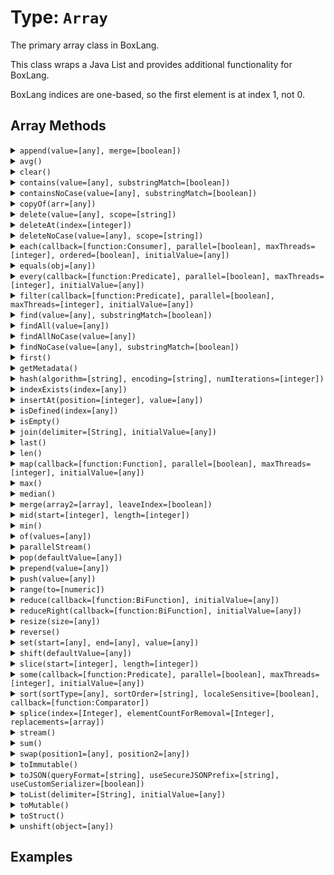 [comment]: # (Note: This documentation is generated dynamically in the build process.  To modify the contents, change the javadoc on the type class, itself)

# Type: `Array`

The primary array class in BoxLang.

This class wraps a Java List and provides additional functionality for BoxLang.

 BoxLang indices are one-based, so the first element is at index 1, not 0.

## Array Methods

<details>
<summary><code>append(value=[any], merge=[boolean])</code></summary>

Append a value to an array

Arguments:

| Argument | Type | Required | Default |
|----------|------|----------|---------|
| `value` | `any` | `true` | `null` |
| `merge` | `boolean` | `false` | `false` |

</details>
<details>
<summary><code>avg()</code></summary>

Return length of array
</details>
<details>
<summary><code>clear()</code></summary>

Clear all items from array
</details>
<details>
<summary><code>contains(value=[any], substringMatch=[boolean])</code></summary>

Array finders and contains functions with and without case sensitivity.

Please note that "contain" methods return a boolean, while "find" methods return an index.

Arguments:

| Argument | Type | Required | Default |
|----------|------|----------|---------|
| `value` | `any` | `true` | `null` |
| `substringMatch` | `boolean` | `false` | `false` |

</details>
<details>
<summary><code>containsNoCase(value=[any], substringMatch=[boolean])</code></summary>

Array finders and contains functions with and without case sensitivity.

Please note that "contain" methods return a boolean, while "find" methods return an index.

Arguments:

| Argument | Type | Required | Default |
|----------|------|----------|---------|
| `value` | `any` | `true` | `null` |
| `substringMatch` | `boolean` | `false` | `false` |

</details>
<details>
<summary><code>copyOf(arr=[any])</code></summary>

Create a new Array from a list of values.

Arguments:

| Argument | Type | Required | Default |
|----------|------|----------|---------|
| `arr` | `any` | `true` | `null` |

</details>
<details>
<summary><code>delete(value=[any], scope=[string])</code></summary>

Delete first occurance of item in array case sensitive

Arguments:

| Argument | Type | Required | Default |
|----------|------|----------|---------|
| `value` | `any` | `true` | `null` |
| `scope` | `string` | `false` | `one` |

</details>
<details>
<summary><code>deleteAt(index=[integer])</code></summary>

Delete item at specified index in array

Arguments:

| Argument | Type | Required | Default |
|----------|------|----------|---------|
| `index` | `integer` | `true` | `null` |

</details>
<details>
<summary><code>deleteNoCase(value=[any], scope=[string])</code></summary>

Delete first occurance of item in array case sensitive

Arguments:

| Argument | Type | Required | Default |
|----------|------|----------|---------|
| `value` | `any` | `true` | `null` |
| `scope` | `string` | `false` | `one` |

</details>
<details>
<summary><code>each(callback=[function:Consumer], parallel=[boolean], maxThreads=[integer], ordered=[boolean], initialValue=[any])</code></summary>

Used to iterate over an array and run the function closure for each item in the array.

Arguments:

| Argument | Type | Required | Default |
|----------|------|----------|---------|
| `callback` | `function:Consumer` | `true` | `null` |
| `parallel` | `boolean` | `false` | `false` |
| `maxThreads` | `integer` | `false` | `null` |
| `ordered` | `boolean` | `false` | `false` |
| `initialValue` | `any` | `false` | `null` |

</details>
<details>
<summary><code>equals(obj=[any])</code></summary>

Verifies equality with the following rules:
 - Same object
 - Super class

Arguments:

| Argument | Type | Required | Default |
|----------|------|----------|---------|
| `obj` | `any` | `true` | `null` |

</details>
<details>
<summary><code>every(callback=[function:Predicate], parallel=[boolean], maxThreads=[integer], initialValue=[any])</code></summary>

Returns true if every closure returns true, otherwise false

Arguments:

| Argument | Type | Required | Default |
|----------|------|----------|---------|
| `callback` | `function:Predicate` | `true` | `null` |
| `parallel` | `boolean` | `false` | `false` |
| `maxThreads` | `integer` | `false` | `null` |
| `initialValue` | `any` | `false` | `null` |

</details>
<details>
<summary><code>filter(callback=[function:Predicate], parallel=[boolean], maxThreads=[integer], initialValue=[any])</code></summary>

Used to filter an array to items for which the closure function returns true.

Arguments:

| Argument | Type | Required | Default |
|----------|------|----------|---------|
| `callback` | `function:Predicate` | `true` | `null` |
| `parallel` | `boolean` | `false` | `false` |
| `maxThreads` | `integer` | `false` | `null` |
| `initialValue` | `any` | `false` | `null` |

</details>
<details>
<summary><code>find(value=[any], substringMatch=[boolean])</code></summary>

This function searches the array for the specified value. Returns the index in the array of the first match, or 0 if there is
                     no match.

Arguments:

| Argument | Type | Required | Default |
|----------|------|----------|---------|
| `value` | `any` | `true` | `null` |
| `substringMatch` | `boolean` | `false` | `false` |

</details>
<details>
<summary><code>findAll(value=[any])</code></summary>

Return an array containing the indexes of matched values

Arguments:

| Argument | Type | Required | Default |
|----------|------|----------|---------|
| `value` | `any` | `true` | `null` |

</details>
<details>
<summary><code>findAllNoCase(value=[any])</code></summary>

Return an array containing the indexes of matched values

Arguments:

| Argument | Type | Required | Default |
|----------|------|----------|---------|
| `value` | `any` | `true` | `null` |

</details>
<details>
<summary><code>findNoCase(value=[any], substringMatch=[boolean])</code></summary>

Array finders and contains functions with and without case sensitivity.

Please note that "contain" methods return a boolean, while "find" methods return an index.

Arguments:

| Argument | Type | Required | Default |
|----------|------|----------|---------|
| `value` | `any` | `true` | `null` |
| `substringMatch` | `boolean` | `false` | `false` |

</details>
<details>
<summary><code>first()</code></summary>

Return first item in array
</details>
<details>
<summary><code>getMetadata()</code></summary>

Gets metadata for items of an array and indicates the array type.
</details>
<details>
<summary><code>hash(algorithm=[string], encoding=[string], numIterations=[integer])</code></summary>

Creates an algorithmic hash of an object

Arguments:

| Argument | Type | Required | Default |
|----------|------|----------|---------|
| `algorithm` | `string` | `false` | `MD5` |
| `encoding` | `string` | `false` | `utf-8` |
| `numIterations` | `integer` | `false` | `1` |

</details>
<details>
<summary><code>indexExists(index=[any])</code></summary>

Returns whether there exists an item in the array at the selected index.

Arguments:

| Argument | Type | Required | Default |
|----------|------|----------|---------|
| `index` | `any` | `true` | `null` |

</details>
<details>
<summary><code>insertAt(position=[integer], value=[any])</code></summary>

Append a value to an array

Arguments:

| Argument | Type | Required | Default |
|----------|------|----------|---------|
| `position` | `integer` | `true` | `null` |
| `value` | `any` | `true` | `null` |

</details>
<details>
<summary><code>isDefined(index=[any])</code></summary>

Returns whether there exists an item in the array at the selected index.

Arguments:

| Argument | Type | Required | Default |
|----------|------|----------|---------|
| `index` | `any` | `true` | `null` |

</details>
<details>
<summary><code>isEmpty()</code></summary>

Determine whether a given value is empty
</details>
<details>
<summary><code>join(delimiter=[String], initialValue=[any])</code></summary>

Used to iterate over an array and run the function closure for each item in the array.

Arguments:

| Argument | Type | Required | Default |
|----------|------|----------|---------|
| `delimiter` | `String` | `false` | `,` |
| `initialValue` | `any` | `false` | `null` |

</details>
<details>
<summary><code>last()</code></summary>

Return first item in array
</details>
<details>
<summary><code>len()</code></summary>

Returns the absolute value of a number
</details>
<details>
<summary><code>map(callback=[function:Function], parallel=[boolean], maxThreads=[integer], initialValue=[any])</code></summary>

Iterates over every entry of the array and calls the closure function to work on the element of the array.

The returned value will be set at the
 same index in a new array and the new array will be returned

Arguments:

| Argument | Type | Required | Default |
|----------|------|----------|---------|
| `callback` | `function:Function` | `true` | `null` |
| `parallel` | `boolean` | `false` | `false` |
| `maxThreads` | `integer` | `false` | `null` |
| `initialValue` | `any` | `false` | `null` |

</details>
<details>
<summary><code>max()</code></summary>

Get the max value from an array
</details>
<details>
<summary><code>median()</code></summary>

Return the median value of an array.

Will only work on arrays that contain only numeric values.
</details>
<details>
<summary><code>merge(array2=[array], leaveIndex=[boolean])</code></summary>

This function creates a new array with data from the two passed arrays.

To add all the data from one array into another without creating a new
 array see the built in function ArrayAppend(arr1, arr2, true).

Arguments:

| Argument | Type | Required | Default |
|----------|------|----------|---------|
| `array2` | `array` | `true` | `null` |
| `leaveIndex` | `boolean` | `true` | `false` |

</details>
<details>
<summary><code>mid(start=[integer], length=[integer])</code></summary>

Extracts a sub array from an existing array.

Arguments:

| Argument | Type | Required | Default |
|----------|------|----------|---------|
| `start` | `integer` | `true` | `1` |
| `length` | `integer` | `false` | `0` |

</details>
<details>
<summary><code>min()</code></summary>

Return length of array
</details>
<details>
<summary><code>of(values=[any])</code></summary>

Create an Array from a list of values.

Each value is passed in as a separate argument

Arguments:

| Argument | Type | Required | Default |
|----------|------|----------|---------|
| `values` | `any` | `true` | `null` |

</details>
<details>
<summary><code>parallelStream()</code></summary>

Returns a parallel stream of the array
</details>
<details>
<summary><code>pop(defaultValue=[any])</code></summary>

Remove last item in array and return it

Arguments:

| Argument | Type | Required | Default |
|----------|------|----------|---------|
| `defaultValue` | `any` | `false` | `null` |

</details>
<details>
<summary><code>prepend(value=[any])</code></summary>

Append a value to the start an array

Arguments:

| Argument | Type | Required | Default |
|----------|------|----------|---------|
| `value` | `any` | `true` | `null` |

</details>
<details>
<summary><code>push(value=[any])</code></summary>

Adds an element or an object to the end of an array, then returns the size of the modified array.

Arguments:

| Argument | Type | Required | Default |
|----------|------|----------|---------|
| `value` | `any` | `true` | `null` |

</details>
<details>
<summary><code>range(to=[numeric])</code></summary>

Build an array out of a range of numbers or using our range syntax: {start}..{end}
 or using the from and to arguments

<p>,
 You can also build negative ranges
 ,<p>,

 ,<pre>,
 arrayRange( "1..5" )
 arrayRange( "-10..5" )
 arrayRange( 1, 500 )
 ,</pre>

Arguments:

| Argument | Type | Required | Default |
|----------|------|----------|---------|
| `to` | `numeric` | `false` | `null` |

</details>
<details>
<summary><code>reduce(callback=[function:BiFunction], initialValue=[any])</code></summary>

Run the provided udf over the array to reduce the values to a single output

Arguments:

| Argument | Type | Required | Default |
|----------|------|----------|---------|
| `callback` | `function:BiFunction` | `true` | `null` |
| `initialValue` | `any` | `false` | `null` |

</details>
<details>
<summary><code>reduceRight(callback=[function:BiFunction], initialValue=[any])</code></summary>

This function iterates over every element of the array and calls the closure to work on that element.

It will reduce the array to a single value,
 from the right to the left, and return it.

Arguments:

| Argument | Type | Required | Default |
|----------|------|----------|---------|
| `callback` | `function:BiFunction` | `true` | `null` |
| `initialValue` | `any` | `false` | `null` |

</details>
<details>
<summary><code>resize(size=[any])</code></summary>

Resets an array to a specified minimum number of elements.

This can improve performance, if used to size an array to its
 expected maximum. For more than 500 elements, use arrayResize
 immediately after using the ArrayNew BIF.

Arguments:

| Argument | Type | Required | Default |
|----------|------|----------|---------|
| `size` | `any` | `true` | `null` |

</details>
<details>
<summary><code>reverse()</code></summary>

Returns an array with all of the elements reversed.

The value in [0] within the input array will then exist in [n] in the output array, where n is
 the amount of elements in the array minus one.
</details>
<details>
<summary><code>set(start=[any], end=[any], value=[any])</code></summary>

In a one-dimensional array, sets the elements in a specified
 index range to a value.

Useful for initializing an array after
 a call to arrayNew.

Arguments:

| Argument | Type | Required | Default |
|----------|------|----------|---------|
| `start` | `any` | `true` | `null` |
| `end` | `any` | `true` | `null` |
| `value` | `any` | `true` | `null` |

</details>
<details>
<summary><code>shift(defaultValue=[any])</code></summary>

Removes the first element from an array and returns the removed element.

This method changes the length of the array. If used on an empty array, an
 exception will be thrown.

Arguments:

| Argument | Type | Required | Default |
|----------|------|----------|---------|
| `defaultValue` | `any` | `false` | `null` |

</details>
<details>
<summary><code>slice(start=[integer], length=[integer])</code></summary>

Extracts a sub array from an existing array.

Arguments:

| Argument | Type | Required | Default |
|----------|------|----------|---------|
| `start` | `integer` | `true` | `1` |
| `length` | `integer` | `false` | `0` |

</details>
<details>
<summary><code>some(callback=[function:Predicate], parallel=[boolean], maxThreads=[integer], initialValue=[any])</code></summary>

Calls a given closure/function with every element in a given array and returns true if one of the closure calls returns true

Arguments:

| Argument | Type | Required | Default |
|----------|------|----------|---------|
| `callback` | `function:Predicate` | `true` | `null` |
| `parallel` | `boolean` | `false` | `false` |
| `maxThreads` | `integer` | `false` | `null` |
| `initialValue` | `any` | `false` | `null` |

</details>
<details>
<summary><code>sort(sortType=[any], sortOrder=[string], localeSensitive=[boolean], callback=[function:Comparator])</code></summary>

Sorts array elements.

Arguments:

| Argument | Type | Required | Default |
|----------|------|----------|---------|
| `sortType` | `any` | `false` | `textnocase` |
| `sortOrder` | `string` | `false` | `asc` |
| `localeSensitive` | `boolean` | `false` | `null` |
| `callback` | `function:Comparator` | `false` | `null` |

</details>
<details>
<summary><code>splice(index=[Integer], elementCountForRemoval=[Integer], replacements=[array])</code></summary>

Modifies an array by removing elements and adding new elements.

It starts from the index, removes as many elements as specified by
 elementCountForRemoval, and puts the replacements starting from index position.

Arguments:

| Argument | Type | Required | Default |
|----------|------|----------|---------|
| `index` | `Integer` | `true` | `null` |
| `elementCountForRemoval` | `Integer` | `false` | `0` |
| `replacements` | `array` | `false` | `null` |

</details>
<details>
<summary><code>stream()</code></summary>

Returns a stream of the array
</details>
<details>
<summary><code>sum()</code></summary>

Returns the sum of all values in an array
</details>
<details>
<summary><code>swap(position1=[any], position2=[any])</code></summary>

Swaps array values of an array at specified positions.

This function is more efficient than multiple assignment statements

Arguments:

| Argument | Type | Required | Default |
|----------|------|----------|---------|
| `position1` | `any` | `true` | `null` |
| `position2` | `any` | `true` | `null` |

</details>
<details>
<summary><code>toImmutable()</code></summary>

Convert an array, struct or query to its immutable counterpart.
</details>
<details>
<summary><code>toJSON(queryFormat=[string], useSecureJSONPrefix=[string], useCustomSerializer=[boolean])</code></summary>

Converts a BoxLang variable into a JSON (JavaScript Object Notation) string.

Arguments:

| Argument | Type | Required | Default |
|----------|------|----------|---------|
| `queryFormat` | `string` | `false` | `row` |
| `useSecureJSONPrefix` | `string` | `false` | `false` |
| `useCustomSerializer` | `boolean` | `false` | `null` |

</details>
<details>
<summary><code>toList(delimiter=[String], initialValue=[any])</code></summary>

Used to iterate over an array and run the function closure for each item in the array.

Arguments:

| Argument | Type | Required | Default |
|----------|------|----------|---------|
| `delimiter` | `String` | `false` | `,` |
| `initialValue` | `any` | `false` | `null` |

</details>
<details>
<summary><code>toMutable()</code></summary>

Convert an array, struct or query to its mutable counterpart.
</details>
<details>
<summary><code>toStruct()</code></summary>

Transform the array to a struct, the index of the array is the key of the struct
</details>
<details>
<summary><code>unshift(object=[any])</code></summary>

This function adds one or more elements to the beginning of the original array and returns the length of the modified array.

Arguments:

| Argument | Type | Required | Default |
|----------|------|----------|---------|
| `object` | `any` | `true` | `null` |

</details>


## Examples
